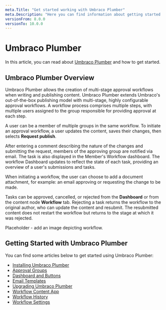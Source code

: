 ```yaml
---
meta.Title: "Get started working with Umbraco Plumber"
meta.Description: "Here you can find information about getting started with Umbraco Plumber"
versionFrom: 8.0.0
versionTo: 10.0.0
---
```


# Umbraco Plumber

In this article, you can read about [Umbraco Plumber](https://umbraco.com/products/umbraco-plumber/) and how to get started.

## Umbraco Plumber Overview

Umbraco Plumber allows the creation of multi-stage approval workflows when writing and publishing content. Umbraco Plumber extends Umbraco's out-of-the-box publishing model with multi-stage, highly configurable approval workflows. A workflow process comprises multiple steps, with multiple users assigned to the group responsible for providing approval at each step.

A user can be a member of multiple groups in the same workflow. To initiate an approval workflow, a user updates the content, saves their changes, then selects **Request publish**.

After entering a comment describing the nature of the changes and submitting the request, members of the approving group are notified via email. The task is also displayed in the Member's Workflow dashboard. The workflow Dashboard updates to reflect the state of each task, providing an overview of a user's submissions and tasks.

When initiating a workflow, the user can choose to add a document attachment, for example: an email approving or requesting the change to be made.

Tasks can be approved, cancelled, or rejected from the **Dashboard** or from the content node **Workflow** tab. Rejecting a task returns the workflow to the original author, who can update the content and resubmit. The resubmitted content does not restart the workflow but returns to the stage at which it was rejected.

Placeholder - add an image depicting workflow.

## Getting Started with Umbraco Plumber

You can find some articles below to get started using Umbraco Plumber:

- [Installing Umbraco Plumber](../Installing-Plumber/index.md)
- [Approval Groups](../Approval-Groups/index.md)
- [Dashboard and Buttons](../Dashboards-and-Buttons/index.md)
- [Email Templates](../Email-Templates/index.md)
- [Upgrading Umbraco Plumber](../Upgrading-Plumber/index.md)
- [Workflow Content App](../Workflow-Content-App/index.md)
- [Workflow History](../Workflow-History/index.md)
- [Workflow Settings](../Workflow-Settings/index.md)
